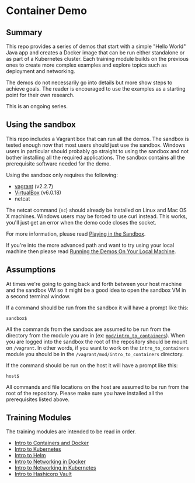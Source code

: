 # Container Demo
## Summary
This repo provides a series of demos that start with a simple "Hello World" Java app and creates a Docker image that can
be run either standalone or as part of a Kubernetes cluster. Each training module builds on the previous ones to create
more complex examples and explore topics such as deployment and networking.

The demos do not necessarily go into details but more show steps to achieve goals. The reader is encouraged to use the
examples as a starting point for their own research.

This is an ongoing series.

## Using the sandbox
This repo includes a Vagrant box that can run all the demos. The sandbox is tested enough now that most users should
just use the sandbox. Windows users in particular should probably go straight to using the sandbox and not bother
installing all the required applications. The sandbox contains all the prerequisite software needed for the demo.

Using the sandbox only requires the following:

* [vagrant](https://www.vagrantup.com/downloads.html) (v2.2.7)
* [VirtualBox](https://www.virtualbox.org/) (v6.0.18)
* netcat

The netcat command (`nc`) should already be installed on Linux and Mac OS X
machines. Windows users may be forced to use curl instead. This works, you'll
just get an error when the demo code closes the socket.

For more information, please read [Playing in the Sandbox](doc/playing_in_the_sandbox.md).

If you're into the more advanced path and want to try using your local machine
then please read [Running the Demos On Your Local Machine](doc/local_machine_demo.md).

## Assumptions
At times we're going to going back and forth between your host machine and the sandbox VM so it might be a good idea to
open the sandbox VM in a second terminal window.

If a command should be run from the sandbox it will have a prompt like this:

```shell script
sandbox$
```

All the commands from the sandbox are assumed to be run from the directory from the module you are in (ex:
[`mod/intro_to_containers`](mod/intro_to_containers)). When you are logged into the sandbox the root of the repository
should be mount on `/vagrant`. In other words, if you want to work on the `intro_to_containers` module you should be in
the `/vagrant/mod/intro_to_containers` directory.

If the command should be run on the host it will have a prompt like this:

```shell script
host$
```

All commands and file locations on the host are assumed to be run from the root of the repository. Please make sure you
have installed all the prerequisites listed above.

## Training Modules
The training modules are intended to be read in order.

* [Intro to Containers and Docker](mod/intro_to_containers/README.md)
* [Intro to Kubernetes](mod/intro_to_kubernetes/README.md)
* [Intro to Helm](mod/intro_to_helm/README.md)
* [Intro to Networking in Docker](mod/intro_to_networking_in_docker/README.md)
* [Intro to Networking in Kubernetes](mod/intro_to_networking_in_k8s/README.md)
* [Intro to Hashicorp Vault](mod/intro_to_vault/README.md)
